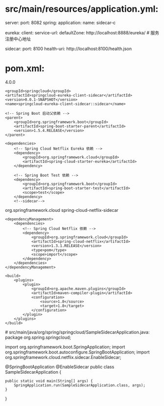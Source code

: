 # src/main/resources/application.yml:
server:
  port: 8082
spring:
  application:
    name: sidecar-c

eureka:
  client:
    service-url:
      defaultZone: http://localhost:8888/eureka/ # 服务注册中心地址

sidecar:
  port: 8100
  health-uri: http://localhost:8100/health.json
# pom.xml:
<?xml version="1.0" encoding="UTF-8"?>
<project xmlns="http://maven.apache.org/POM/4.0.0" xmlns:xsi="http://www.w3.org/2001/XMLSchema-instance"
         xsi:schemaLocation="http://maven.apache.org/POM/4.0.0 http://maven.apache.org/xsd/maven-4.0.0.xsd">
    <modelVersion>4.0.0</modelVersion>

    <groupId>springcloud</groupId>
    <artifactId>springcloud-eureka-client-sidecar</artifactId>
    <version>0.0.1-SNAPSHOT</version>
    <name>springcloud-eureka-client-sidecar::sidecar</name>

    <!-- Spring Boot 启动父依赖 -->
    <parent>
        <groupId>org.springframework.boot</groupId>
        <artifactId>spring-boot-starter-parent</artifactId>
        <version>1.5.4.RELEASE</version>
    </parent>

    <dependencies>
        <!-- Spring Cloud Netflix Eureka 依赖 -->
        <dependency>
            <groupId>org.springframework.cloud</groupId>
            <artifactId>spring-cloud-starter-eureka</artifactId>
        </dependency>

        <!-- Spring Boot Test 依赖 -->
        <dependency>
            <groupId>org.springframework.boot</groupId>
            <artifactId>spring-boot-starter-test</artifactId>
            <scope>test</scope>
        </dependency>
		<!--sidecar-->
<dependency>
	    <groupId>org.springframework.cloud</groupId>
		    <artifactId>spring-cloud-netflix-sidecar</artifactId>
		</dependency>
    </dependencies>

    <dependencyManagement>
        <dependencies>
            <!-- Spring Cloud Netflix 依赖 -->
            <dependency>
                <groupId>org.springframework.cloud</groupId>
                <artifactId>spring-cloud-netflix</artifactId>
                <version>1.3.1.RELEASE</version>
                <type>pom</type>
                <scope>import</scope>
            </dependency>
        </dependencies>
    </dependencyManagement>

    <build>
        <plugins>
            <plugin>
                <groupId>org.apache.maven.plugins</groupId>
                <artifactId>maven-compiler-plugin</artifactId>
                <configuration>
                    <source>1.8</source>
                    <target>1.8</target>
                </configuration>
            </plugin>
        </plugins>
    </build>

</project>
# src/main/java/org/spring/springcloud/SampleSidecarApplication.java:
package org.spring.springcloud;

import org.springframework.boot.SpringApplication;
import org.springframework.boot.autoconfigure.SpringBootApplication;
import org.springframework.cloud.netflix.sidecar.EnableSidecar;
 
@SpringBootApplication
@EnableSidecar
public class SampleSidecarApplication {
 
    public static void main(String[] args) {
        SpringApplication.run(SampleSidecarApplication.class, args);
    }
}
